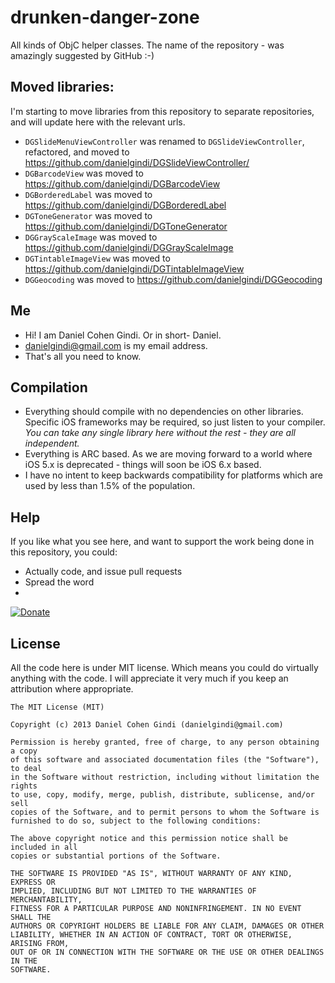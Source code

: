 drunken-danger-zone
===================

All kinds of ObjC helper classes. The name of the repository - was amazingly suggested by GitHub :-)

## Moved libraries:

I'm starting to move libraries from this repository to separate repositories, and will update here with the relevant urls.

* `DGSlideMenuViewController` was renamed to `DGSlideViewController`, refactored, and moved to https://github.com/danielgindi/DGSlideViewController/
* `DGBarcodeView` was moved to https://github.com/danielgindi/DGBarcodeView
* `DGBorderedLabel` was moved to https://github.com/danielgindi/DGBorderedLabel
* `DGToneGenerator` was moved to https://github.com/danielgindi/DGToneGenerator
* `DGGrayScaleImage` was moved to https://github.com/danielgindi/DGGrayScaleImage
* `DGTintableImageView` was moved to https://github.com/danielgindi/DGTintableImageView
* `DGGeocoding` was moved to https://github.com/danielgindi/DGGeocoding

## Me
* Hi! I am Daniel Cohen Gindi. Or in short- Daniel.
* danielgindi@gmail.com is my email address.
* That's all you need to know.

## Compilation
* Everything should compile with no dependencies on other libraries. Specific iOS frameworks may be required, so just listen to your compiler. *You can take any single library here without the rest - they are all independent.*
* Everything is ARC based. As we are moving forward to a world where iOS 5.x is deprecated - things will soon be iOS 6.x based. 
* I have no intent to keep backwards compatibility for platforms which are used by less than 1.5% of the population.

## Help

If you like what you see here, and want to support the work being done in this repository, you could:
* Actually code, and issue pull requests
* Spread the word
* 
[![Donate](https://www.paypalobjects.com/en_US/i/btn/btn_donate_LG.gif)](https://www.paypal.com/cgi-bin/webscr?cmd=_s-xclick&hosted_button_id=CHRDHZE79YTMQ)

## License

All the code here is under MIT license. Which means you could do virtually anything with the code.
I will appreciate it very much if you keep an attribution where appropriate.

    The MIT License (MIT)
    
    Copyright (c) 2013 Daniel Cohen Gindi (danielgindi@gmail.com)
    
    Permission is hereby granted, free of charge, to any person obtaining a copy
    of this software and associated documentation files (the "Software"), to deal
    in the Software without restriction, including without limitation the rights
    to use, copy, modify, merge, publish, distribute, sublicense, and/or sell
    copies of the Software, and to permit persons to whom the Software is
    furnished to do so, subject to the following conditions:
    
    The above copyright notice and this permission notice shall be included in all
    copies or substantial portions of the Software.
    
    THE SOFTWARE IS PROVIDED "AS IS", WITHOUT WARRANTY OF ANY KIND, EXPRESS OR
    IMPLIED, INCLUDING BUT NOT LIMITED TO THE WARRANTIES OF MERCHANTABILITY,
    FITNESS FOR A PARTICULAR PURPOSE AND NONINFRINGEMENT. IN NO EVENT SHALL THE
    AUTHORS OR COPYRIGHT HOLDERS BE LIABLE FOR ANY CLAIM, DAMAGES OR OTHER
    LIABILITY, WHETHER IN AN ACTION OF CONTRACT, TORT OR OTHERWISE, ARISING FROM,
    OUT OF OR IN CONNECTION WITH THE SOFTWARE OR THE USE OR OTHER DEALINGS IN THE
    SOFTWARE.
